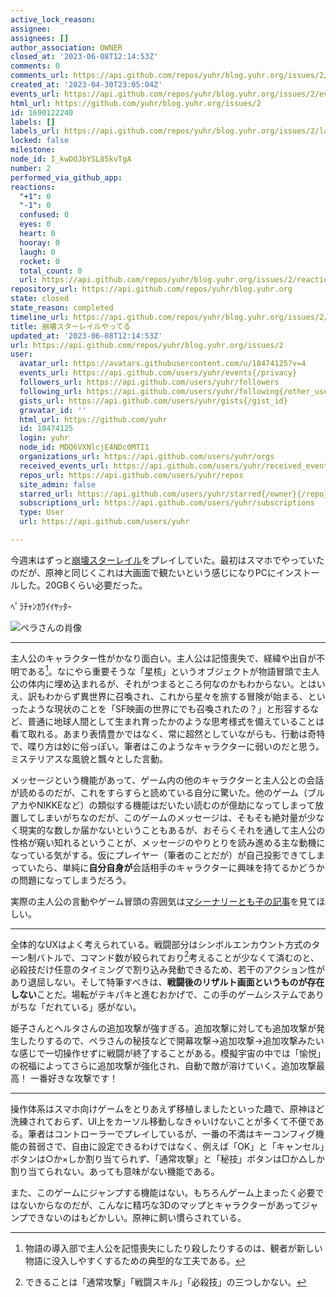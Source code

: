 ```yaml
---
active_lock_reason: 
assignee: 
assignees: []
author_association: OWNER
closed_at: '2023-06-08T12:14:53Z'
comments: 0
comments_url: https://api.github.com/repos/yuhr/blog.yuhr.org/issues/2/comments
created_at: '2023-04-30T23:05:04Z'
events_url: https://api.github.com/repos/yuhr/blog.yuhr.org/issues/2/events
html_url: https://github.com/yuhr/blog.yuhr.org/issues/2
id: 1690122240
labels: []
labels_url: https://api.github.com/repos/yuhr/blog.yuhr.org/issues/2/labels{/name}
locked: false
milestone: 
node_id: I_kwDOJbYSL85kvTgA
number: 2
performed_via_github_app: 
reactions:
  "+1": 0
  "-1": 0
  confused: 0
  eyes: 0
  heart: 0
  hooray: 0
  laugh: 0
  rocket: 0
  total_count: 0
  url: https://api.github.com/repos/yuhr/blog.yuhr.org/issues/2/reactions
repository_url: https://api.github.com/repos/yuhr/blog.yuhr.org
state: closed
state_reason: completed
timeline_url: https://api.github.com/repos/yuhr/blog.yuhr.org/issues/2/timeline
title: 崩壊スターレイルやってる
updated_at: '2023-06-08T12:14:53Z'
url: https://api.github.com/repos/yuhr/blog.yuhr.org/issues/2
user:
  avatar_url: https://avatars.githubusercontent.com/u/18474125?v=4
  events_url: https://api.github.com/users/yuhr/events{/privacy}
  followers_url: https://api.github.com/users/yuhr/followers
  following_url: https://api.github.com/users/yuhr/following{/other_user}
  gists_url: https://api.github.com/users/yuhr/gists{/gist_id}
  gravatar_id: ''
  html_url: https://github.com/yuhr
  id: 18474125
  login: yuhr
  node_id: MDQ6VXNlcjE4NDc0MTI1
  organizations_url: https://api.github.com/users/yuhr/orgs
  received_events_url: https://api.github.com/users/yuhr/received_events
  repos_url: https://api.github.com/users/yuhr/repos
  site_admin: false
  starred_url: https://api.github.com/users/yuhr/starred{/owner}{/repo}
  subscriptions_url: https://api.github.com/users/yuhr/subscriptions
  type: User
  url: https://api.github.com/users/yuhr

---
```

今週末はずっと[崩壊スターレイル](https://hsr.hoyoverse.com/ja-jp/home)をプレイしていた。最初はスマホでやっていたのだが、原神と同じくこれは大画面で観たいという感じになりPCにインストールした。20GBくらい必要だった。

ﾍﾟﾗﾁｬﾝｶﾜｲｲﾔｯﾀｰ

![ペラさんの肖像](https://user-images.githubusercontent.com/18474125/235380198-c3b0536b-09dc-4049-9256-88f3dd37887e.png)


---

主人公のキャラクター性がかなり面白い。主人公は記憶喪失で、経緯や出自が不明である[^1]。なにやら重要そうな「星核」というオブジェクトが物語冒頭で主人公の体内に埋め込まれるが、それがつまるところ何なのかもわからない。とはいえ、訳もわからず異世界に召喚され、これから星々を旅する冒険が始まる、といったような現状のことを「SF映画の世界にでも召喚されたの？」と形容するなど、普通に地球人間として生まれ育ったかのような思考様式を備えていることは看て取れる。あまり表情豊かではなく、常に超然としていながらも、行動は奇特で、喋り方は妙に俗っぽい。筆者はこのようなキャラクターに弱いのだと思う。ミステリアスな風貌と飄々とした言動。

メッセージという機能があって、ゲーム内の他のキャラクターと主人公との会話が読めるのだが、これをすらすらと読めている自分に驚いた。他のゲーム（ブルアカやNIKKEなど）の類似する機能はだいたい読むのが億劫になってしまって放置してしまいがちなのだが、このゲームのメッセージは、そもそも絶対量が少なく現実的な数しか届かないということもあるが、おそらくそれを通して主人公の性格が窺い知れるということが、メッセージのやりとりを読み進める主な動機になっている気がする。仮にプレイヤー（筆者のことだが）が自己投影できてしまっていたら、単純に**自分自身が**会話相手のキャラクターに興味を持てるかどうかの問題になってしまうだろう。

実際の主人公の言動やゲーム冒頭の雰囲気は[マシーナリーとも子の記事](https://news.denfaminicogamer.jp/kikakuthetower/230426a)を見てほしい。

---

全体的なUXはよく考えられている。戦闘部分はシンボルエンカウント方式のターン制バトルで、コマンド数が絞られており[^2]考えることが少なくて済むのと、必殺技だけ任意のタイミングで割り込み発動できるため、若干のアクション性があり退屈しない。そして特筆すべきは、**戦闘後のリザルト画面というものが存在しない**ことだ。場転がテキパキと進むおかげで、この手のゲームシステムでありがちな「だれている」感がない。

姫子さんとヘルタさんの追加攻撃が強すぎる。追加攻撃に対しても追加攻撃が発生したりするので、ペラさんの秘技などで開幕攻撃→追加攻撃→追加攻撃みたいな感じで一切操作せずに戦闘が終了することがある。模擬宇宙の中では「愉悦」の祝福によってさらに追加攻撃が強化され、自動で敵が溶けていく。追加攻撃最高！ 一番好きな攻撃です！

---

操作体系はスマホ向けゲームをとりあえず移植しましたといった趣で、原神ほど洗練されておらず、UI上をカーソル移動しなきゃいけないことが多くて不便である。筆者はコントローラーでプレイしているが、一番の不満はキーコンフィグ機能の貧弱さで、自由に設定できるわけではなく、例えば「OK」と「キャンセル」ボタンは○か×しか割り当てられず、「通常攻撃」と「秘技」ボタンは□か△しか割り当てられない。あっても意味がない機能である。

また、このゲームにジャンプする機能はない。もちろんゲーム上まったく必要ではないからなのだが、こんなに精巧な3Dのマップとキャラクターがあってジャンプできないのはもどかしい。原神に飼い慣らされている。

[^1]: 物語の導入部で主人公を記憶喪失にしたり殺したりするのは、観者が新しい物語に没入しやすくするための典型的な工夫である。
[^2]: できることは「通常攻撃」「戦闘スキル」「必殺技」の三つしかない。